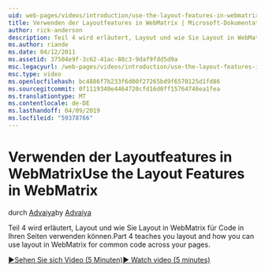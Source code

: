 ```yaml
---
uid: web-pages/videos/introduction/use-the-layout-features-in-webmatrix
title: Verwenden der Layoutfeatures in WebMatrix | Microsoft-Dokumentation
author: rick-anderson
description: Teil 4 wird erläutert, Layout und wie Sie Layout in WebMatrix für Code in Ihren Seiten verwenden können.
ms.author: riande
ms.date: 04/12/2011
ms.assetid: 37504e9f-3c62-41ac-88c3-9daf9fdd5d9a
msc.legacyurl: /web-pages/videos/introduction/use-the-layout-features-in-webmatrix
msc.type: video
ms.openlocfilehash: bc4886f7b233f6d00f27265bd9f6570125d1fd86
ms.sourcegitcommit: 0f1119340e4464720cfd16d0ff15764746ea1fea
ms.translationtype: MT
ms.contentlocale: de-DE
ms.lasthandoff: 04/09/2019
ms.locfileid: "59378766"
---
```

# <a name="use-the-layout-features-in-webmatrix"></a><span data-ttu-id="7c2ef-103">Verwenden der Layoutfeatures in WebMatrix</span><span class="sxs-lookup"><span data-stu-id="7c2ef-103">Use the Layout Features in WebMatrix</span></span>

<span data-ttu-id="7c2ef-104">durch [Advaiya](https://twitter.com/Advaiyasolns)</span><span class="sxs-lookup"><span data-stu-id="7c2ef-104">by [Advaiya](https://twitter.com/Advaiyasolns)</span></span>

<span data-ttu-id="7c2ef-105">Teil 4 wird erläutert, Layout und wie Sie Layout in WebMatrix für Code in Ihren Seiten verwenden können.</span><span class="sxs-lookup"><span data-stu-id="7c2ef-105">Part 4 teaches you layout and how you can use layout in WebMatrix for common code across your pages.</span></span>

[<span data-ttu-id="7c2ef-106">&#9654;Sehen Sie sich Video (5 Minuten)</span><span class="sxs-lookup"><span data-stu-id="7c2ef-106">&#9654; Watch video (5 minutes)</span></span>](https://channel9.msdn.com/Blogs/ASP-NET-Site-Videos/use-the-layout-features-in-webmatrix)
